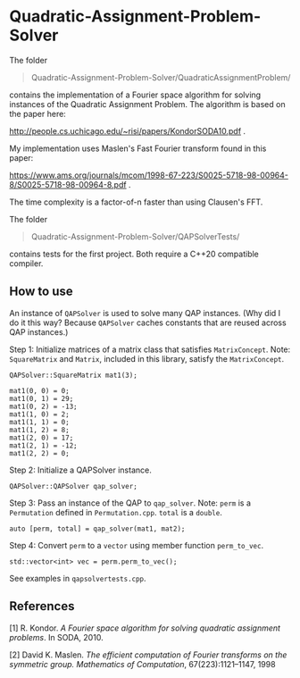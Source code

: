 # Quadratic-Assignment-Problem-Solver

The folder 

> Quadratic-Assignment-Problem-Solver/QuadraticAssignmentProblem/

contains the implementation of a Fourier space algorithm for solving instances of the Quadratic Assignment Problem. The algorithm is based on the paper here:

http://people.cs.uchicago.edu/~risi/papers/KondorSODA10.pdf .

My implementation uses Maslen's Fast Fourier transform found in this paper: 

https://www.ams.org/journals/mcom/1998-67-223/S0025-5718-98-00964-8/S0025-5718-98-00964-8.pdf .

The time complexity is a factor-of-n faster than using Clausen's FFT.

The folder 

> Quadratic-Assignment-Problem-Solver/QAPSolverTests/

contains tests for the first project. Both require a C++20 compatible compiler.

## How to use 

An instance of ```QAPSolver``` is used to solve many QAP instances. (Why did I do it this way? Because ```QAPSolver``` caches constants that are reused across QAP instances.) 

Step 1: Initialize matrices of a matrix class that satisfies ```MatrixConcept```.
Note: ```SquareMatrix``` and ```Matrix```, included in this library, satisfy the ```MatrixConcept```.

```
QAPSolver::SquareMatrix mat1(3);

mat1(0, 0) = 0;
mat1(0, 1) = 29;
mat1(0, 2) = -13;
mat1(1, 0) = 2;
mat1(1, 1) = 0;
mat1(1, 2) = 8;
mat1(2, 0) = 17;
mat1(2, 1) = -12;
mat1(2, 2) = 0;
```

Step 2: Initialize a QAPSolver instance.

```
QAPSolver::QAPSolver qap_solver;
```

Step 3: Pass an instance of the QAP to ```qap_solver```.
Note: ```perm``` is a ```Permutation``` defined in ```Permutation.cpp```.
```total``` is a ```double```.

```
auto [perm, total] = qap_solver(mat1, mat2);
```

Step 4: Convert ```perm``` to a ```vector``` using member function ```perm_to_vec```.

```
std::vector<int> vec = perm.perm_to_vec();
```

See examples in ```qapsolvertests.cpp```.


## References
<a id="1">[1]</a> 
R. Kondor. *A Fourier space algorithm for solving quadratic assignment problems*. In SODA, 2010.

<a id="2">[2]</a> 
David K. Maslen. *The efficient computation of Fourier transforms on the symmetric group. Mathematics of Computation*, 67(223):1121–1147, 1998

 
